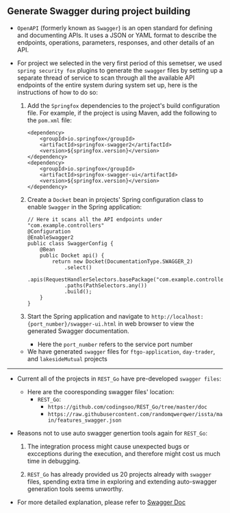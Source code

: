 ## Generate Swagger during project building

* `OpenAPI` (formerly known as `Swagger`) is an open standard for defining and documenting APIs. It uses a JSON or YAML format to describe the endpoints, operations, parameters, responses, and other details of an API.

* For project we selected in the very first period of this semetser, we used `spring security fox` plugins to generate the `swagger` files by setting up a separate thread of service to scan through all the available API endpoints of the entire system during system set up, here is the instructions of how to do so:

    1. Add the `Springfox` dependencies to the project's build configuration file. For example, if the project is using Maven, add the following to the `pom.xml` file:
        
        ```
        <dependency>
            <groupId>io.springfox</groupId>
            <artifactId>springfox-swagger2</artifactId>
            <version>${springfox.version}</version>
        </dependency>
        <dependency>
            <groupId>io.springfox</groupId>
            <artifactId>springfox-swagger-ui</artifactId>
            <version>${springfox.version}</version>
        </dependency>
        ```
    
    2. Create a `Docket` bean in projects' Spring configuration class to enable `Swagger` in the Spring application:

        ```
        // Here it scans all the API endpoints under "com.example.controllers"
        @Configuration
        @EnableSwagger2
        public class SwaggerConfig {
            @Bean
            public Docket api() {
                return new Docket(DocumentationType.SWAGGER_2)
                    .select()
                    .apis(RequestHandlerSelectors.basePackage("com.example.controllers"))
                    .paths(PathSelectors.any())
                    .build();
            }
        }
        ```

    3. Start the Spring application and navigate to `http://localhost:{port_number}/swagger-ui.html` in web browser to view the generated Swagger documentation.

        * Here the `port_number` refers to the service port number

    * We have generated `swagger` files for `ftgo-application`, `day-trader`, and `lakesideMutual` projects

----

* Current all of the projects in `REST_Go` have pre-developed `swagger files`:
    * Here are the cooresponding swagger files' location:
        * `REST_Go`: 
            * `https://github.com/codingsoo/REST_Go/tree/master/doc`
            * `https://raw.githubusercontent.com/randomqwerqwer/issta/main/features_swagger.json`

* Reasons not to use auto swagger genertion tools again for `REST_Go`:

    1. The integration process might cause unexpected bugs or excceptions during the execution, and therefore might cost us much time in debugging.

    2. `REST_Go` has already provided us 20 projects already with `swagger` files, spending extra time in exploring and extending auto-swagger generation tools seems unworthy.

* For more detailed explanation, please refer to [Swagger Doc](https://swagger.io/specification/)